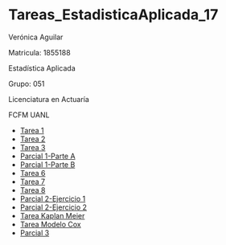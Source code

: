 # Tareas_EstadisticaAplicada_17

Verónica Aguilar 

Matricula: 1855188

Estadística Aplicada

Grupo: 051

Licenciatura en Actuaría 

FCFM UANL

* [Tarea 1](https://github.com/RoniAguilar/Tareas_EstadisticaAplicada_17/blob/main/VVAO_1855188_Estad%C3%ADsticaAplicadaG51_tarea1.ipynb)
* [Tarea 2](https://github.com/RoniAguilar/Tareas_EstadisticaAplicada_17/blob/main/VVAO_1855188_Estad%C3%ADsticaAplicadaG51_tarea2.ipynb)
* [Tarea 3](https://github.com/RoniAguilar/Tareas_EstadisticaAplicada_17/blob/main/VVAO_1855188_Estad%C3%ADsticaAplicadaG51_tarea3.ipynb)
* [Parcial 1-Parte A](https://github.com/RoniAguilar/Tareas_EstadisticaAplicada_17/blob/main/VVAO_1855188_EstadisticaAplicadaG51parcial1.ipynb)
* [Parcial 1-Parte B](https://github.com/RoniAguilar/Tareas_EstadisticaAplicada_17/blob/main/VVAO_1855188_EstadisticaAplicadaG51_parcial1parte2.ipynb)
* [Tarea 6](https://github.com/RoniAguilar/Tareas_EstadisticaAplicada_17/blob/main/VVAO_1855188_EAG51_actividad6_mar2022.pdf)
* [Tarea 7](https://github.com/RoniAguilar/Tareas_EstadisticaAplicada_17/blob/main/VVAO_1855188_EAG51_actividad7_mar2022.ipynb)
* [Tarea 8](https://github.com/RoniAguilar/Tareas_EstadisticaAplicada_17/blob/main/VVAO_1855188_EAG51_actividad8_mar2022.ipynb)
* [Parcial 2-Ejercicio 1](https://github.com/RoniAguilar/Tareas_EstadisticaAplicada_17/blob/main/VVAO_1855188_EstadisticaAplicadaG51_parcial2a.ipynb)
* [Parcial 2-Ejercicio 2](https://github.com/RoniAguilar/Tareas_EstadisticaAplicada_17/blob/main/VVAO_1855188_EstadisticaAplicadaG51_parcial2b.ipynb)
* [Tarea Kaplan Meier](https://github.com/RoniAguilar/Tareas_EstadisticaAplicada_17/blob/main/VVAO_1855188_EAG51_actividadKaplanMeier_may2022.pdf)
* [Tarea Modelo Cox](https://github.com/RoniAguilar/Tareas_EstadisticaAplicada_17/blob/main/VVAO_1855188_EAG51_actividadcox_may2022.ipynb)
* [Parcial 3](https://github.com/RoniAguilar/Tareas_EstadisticaAplicada_17/blob/main/VVAO_1855188_Estad%C3%ADsticaAplicadaG51_parcial3.ipynb)
